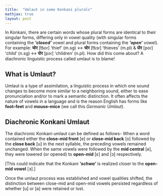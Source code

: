 ```yaml
---
title:  "Umlaut in some Konkani plurals"
mathjax: true
layout: post
---
```

In Konkani, there are certain words whose plural forms are identical to their singular forms, differing only in vowel quality (with singular forms containing the **_'closed’_** vowel and plural forms containing the **_‘open’_** vowel). For example: **चोर** [t͡soɾ] ‘thief’ (m.sg) ↔ **चोर** [t͡sɔɾ] ‘thieves’ (m.pl) & **पोर** [poɾ] ‘child’ (n.sg) ↔ **पोर** [pɔɾ] ‘children’ (n.pl). How did this come about? A diachronic linguistic process called umlaut is to blame!

## What is Umlaut?
Umlaut is a type of assimilation, a linguistic process in which one sound changes to become more similar to a neighboring sound, either to ease pronunciation and/or to mark a semantic distinction. It often affects the nature of vowels in a language and is the reason English has forms like **foot–feet** and **mouse–mice** (we call this *Germanic Umlaut*).

## Diachronic Konkani Umlaut
The diachronic Konkani umlaut can be defined as follows- When a word contained either the **close-mid front** [e] or **close-mid back** [o]  followed by the **close back** [u] in the next syllable, the preceding vowels remained unchanged. When the same vowels were followed by the **mid central** [ə], they were lowered (or opened) to **open-mid** [ɛ] and [ɔ] respectively. 

[This could indicate that the Konkani **_'schwa'_** is realized closer to the **open-mid vowel** [ɜ].]

Once the umlaut process was established and vowel qualities shifted, the distinction between close-mid and open-mid vowels persisted regardless of whether [u] or [ə] were retained or lost.
